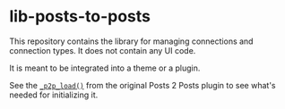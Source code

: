 lib-posts-to-posts
==================

This repository contains the library for managing connections and connection types. It does not contain any UI code.

It is meant to be integrated into a theme or a plugin.

See the [`_p2p_load()`](https://github.com/scribu/wp-posts-to-posts/blob/master/posts-to-posts.php) from the original Posts 2 Posts plugin to see what's needed for initializing it.
